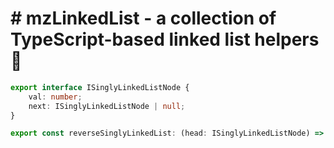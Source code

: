 # # mzLinkedList - a collection of TypeScript-based linked list helpers 🚀

```ts
export interface ISinglyLinkedListNode {
    val: number;
    next: ISinglyLinkedListNode | null;
}

export const reverseSinglyLinkedList: (head: ISinglyLinkedListNode) => ISinglyLinkedListNode | null;
```